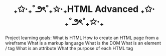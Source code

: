 <h1 align="center"> ₊✩‧₊˚౨ৎ˚₊✩‧₊HTML Advanced ₊✩‧₊˚౨ৎ˚₊✩‧₊ </h1>
Project learning goals:
What is HTML
How to create an HTML page from a wireframe
What is a markup language
What is the DOM
What is an element / tag
What is an attribute
What the purpose of each HTML tag
